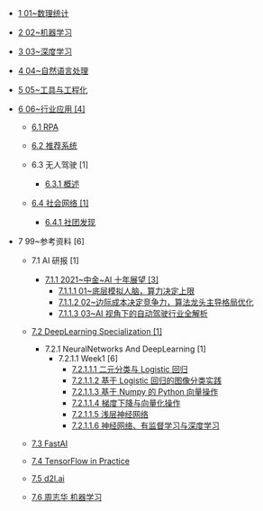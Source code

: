   - [1 01~数理统计](/01~数理统计/README.md)
    
  - [2 02~机器学习](/02~机器学习/README.md)
    
  - [3 03~深度学习](/03~深度学习/README.md)
    
  - [4 04~自然语言处理](/04~自然语言处理/README.md)
    
  - [5 05~工具与工程化](/05~工具与工程化/README.md)
    
  - [6 06~行业应用 [4]](/06~行业应用/README.md)
    - [6.1 RPA](/06~行业应用/RPA/README.md)
      
    - [6.2 推荐系统](/06~行业应用/推荐系统/README.md)
      
    - 6.3 无人驾驶 [1]
      - [6.3.1 概述](/06~行业应用/无人驾驶/概述.md)
    - [6.4 社会网络 [1]](/06~行业应用/社会网络/README.md)
      - [6.4.1 社团发现](/06~行业应用/社会网络/社团发现/README.md)
        
  - 7 99~参考资料 [6]
    - 7.1 AI 研报 [1]
      - [7.1.1 2021~中金~AI 十年展望 [3]](/99~参考资料/AI%20研报/2021~中金~AI%20十年展望/README.md)
        - [7.1.1.1 01~底层模拟人脑，算力决定上限](/99~参考资料/AI%20研报/2021~中金~AI%20十年展望/01~底层模拟人脑，算力决定上限.md)
        - [7.1.1.2 02~边际成本决定竞争力，算法龙头主导格局优化](/99~参考资料/AI%20研报/2021~中金~AI%20十年展望/02~边际成本决定竞争力，算法龙头主导格局优化.md)
        - [7.1.1.3 03~AI 视角下的自动驾驶行业全解析](/99~参考资料/AI%20研报/2021~中金~AI%20十年展望/03~AI%20视角下的自动驾驶行业全解析.md)
    - [7.2 DeepLearning Specialization [1]](/99~参考资料/DeepLearning-Specialization/README.md)
      - 7.2.1 NeuralNetworks And DeepLearning [1]
        - 7.2.1.1 Week1 [6]
          - [7.2.1.1.1 二元分类与 Logistic 回归](/99~参考资料/DeepLearning-Specialization/NeuralNetworks-And-DeepLearning/Week1/二元分类与%20Logistic%20回归.md)
          - [7.2.1.1.2 基于 Logistic 回归的图像分类实践](/99~参考资料/DeepLearning-Specialization/NeuralNetworks-And-DeepLearning/Week1/基于%20Logistic%20回归的图像分类实践.md)
          - [7.2.1.1.3 基于 Numpy 的 Python 向量操作](/99~参考资料/DeepLearning-Specialization/NeuralNetworks-And-DeepLearning/Week1/基于%20Numpy%20的%20Python%20向量操作.md)
          - [7.2.1.1.4 梯度下降与向量化操作](/99~参考资料/DeepLearning-Specialization/NeuralNetworks-And-DeepLearning/Week1/梯度下降与向量化操作.md)
          - [7.2.1.1.5 浅层神经网络](/99~参考资料/DeepLearning-Specialization/NeuralNetworks-And-DeepLearning/Week1/浅层神经网络.md)
          - [7.2.1.1.6 神经网络、有监督学习与深度学习](/99~参考资料/DeepLearning-Specialization/NeuralNetworks-And-DeepLearning/Week1/神经网络、有监督学习与深度学习.md)
    - [7.3 FastAI](/99~参考资料/FastAI/README.md)
      
    - [7.4 TensorFlow in Practice](/99~参考资料/TensorFlow-in-Practice/README.md)
      
    - [7.5 d2l.ai](/99~参考资料/d2l.ai/README.md)
      
    - [7.6 周志华 机器学习](/99~参考资料/周志华-机器学习/README.md)
      